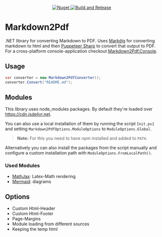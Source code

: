<p align="center">
  <a href="https://www.nuget.org/packages/Markdown2Pdf" target="_blank">
    <img alt="Nuget" src="https://img.shields.io/nuget/v/Markdown2Pdf">
  </a>
  
  <a href="https://github.com/Flayms/Markdown2Pdf/actions/workflows/build-and-release.yml" target="_blank">
    <img src="https://github.com/Flayms/Markdown2Pdf/actions/workflows/build-and-release.yml/badge.svg?event=workflow_dispatch" alt="Build and Release" />
  </a>
</p>

# Markdown2Pdf
.NET library for converting Markdown to PDF. Uses [Markdig](https://github.com/xoofx/markdig) for converting markdown to html and then [Puppeteer Sharp](https://github.com/hardkoded/puppeteer-sharp) to convert that output to PDF. For a cross-platform console-application checkout [Markdown2Pdf.Console](https://github.com/Flayms/Markdown2Pdf.Console).

## Usage

```c#
var converter = new Markdown2PdfConverter();
converter.Convert("README.md");
```

## Modules

This library uses node_modules packages.
By default they're loaded over https://cdn.jsdelivr.net.

You can also use a local installation of them by running the script `Init.ps1` and setting `Markdown2PdfOptions.ModuleOptions` to `ModuleOptions.Global`.

> **Note:** For this you need to have *npm* installed and added to `PATH`.

Alternatively you can also install the packages from the script manually and configure a custom installation path with `ModuleOptions.FromLocalPath()`.

### Used Modules

* [MathJax](https://github.com/mathjax/MathJax): Latex-Math rendering
* [Mermaid](https://github.com/mermaid-js/mermaid):  diagrams

## Options

* Custom Html-Header
* Custom Html-Footer
* Page-Margins
* Module loading from different sources
* Keeping the temp html